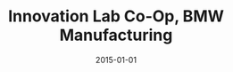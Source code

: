 ---
title: Innovation Lab Co-Op, BMW Manufacturing
location: Greenville, SC
description: BMW Description
date: 2015-01-01
---